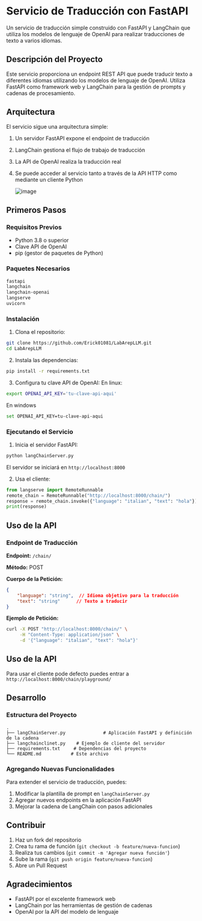 # Servicio de Traducción con FastAPI

Un servicio de traducción simple construido con FastAPI y LangChain que utiliza los modelos de lenguaje de OpenAI para realizar traducciones de texto a varios idiomas.

## Descripción del Proyecto

Este servicio proporciona un endpoint REST API que puede traducir texto a diferentes idiomas utilizando los modelos de lenguaje de OpenAI. Utiliza FastAPI como framework web y LangChain para la gestión de prompts y cadenas de procesamiento.

## Arquitectura

El servicio sigue una arquitectura simple:
1. Un servidor FastAPI expone el endpoint de traducción
2. LangChain gestiona el flujo de trabajo de traducción
3. La API de OpenAI realiza la traducción real
4. Se puede acceder al servicio tanto a través de la API HTTP como mediante un cliente Python

   ![image](https://github.com/user-attachments/assets/4b1506a6-1d0a-4c1b-8769-dd7f47d33701)


## Primeros Pasos

### Requisitos Previos

- Python 3.8 o superior
- Clave API de OpenAI
- pip (gestor de paquetes de Python)

### Paquetes Necesarios

```bash
fastapi
langchain
langchain-openai
langserve
uvicorn
```

### Instalación

1. Clona el repositorio:
```bash
git clone https://github.com/Erick01081/LabArepLLM.git
cd LabArepLLM
```

2. Instala las dependencias:
```bash
pip install -r requirements.txt
```

3. Configura tu clave API de OpenAI:
En linux:
```bash
export OPENAI_API_KEY='tu-clave-api-aqui'
```
En windows
```bash
set OPENAI_API_KEY=tu-clave-api-aqui
```

### Ejecutando el Servicio

1. Inicia el servidor FastAPI:
```bash
python langChainServer.py
```
El servidor se iniciará en `http://localhost:8000`

2. Usa el cliente:
```python
from langserve import RemoteRunnable
remote_chain = RemoteRunnable("http://localhost:8000/chain/")
response = remote_chain.invoke({"language": "italian", "text": "hola"})
print(response)
```

## Uso de la API

### Endpoint de Traducción

**Endpoint:** `/chain/`

**Método:** POST

**Cuerpo de la Petición:**
```json
{
    "language": "string",  // Idioma objetivo para la traducción
    "text": "string"      // Texto a traducir
}
```

**Ejemplo de Petición:**
```bash
curl -X POST "http://localhost:8000/chain/" \
     -H "Content-Type: application/json" \
     -d '{"language": "italian", "text": "hola"}'
```

## Uso de la API

Para usar el cliente pode defecto puedes entrar a `http://localhost:8000/chain/playground/`

## Desarrollo

### Estructura del Proyecto
```
.
├── langChainServer.py              # Aplicación FastAPI y definición de la cadena
├── langchainclinet.py    # Ejemplo de cliente del servidor
├── requirements.txt     # Dependencias del proyecto
└── README.md           # Este archivo
```

### Agregando Nuevas Funcionalidades

Para extender el servicio de traducción, puedes:
1. Modificar la plantilla de prompt en `langChainServer.py`
2. Agregar nuevos endpoints en la aplicación FastAPI
3. Mejorar la cadena de LangChain con pasos adicionales

## Contribuir

1. Haz un fork del repositorio
2. Crea tu rama de función (`git checkout -b feature/nueva-funcion`)
3. Realiza tus cambios (`git commit -m 'Agregar nueva función'`)
4. Sube la rama (`git push origin feature/nueva-funcion`)
5. Abre un Pull Request


## Agradecimientos

* FastAPI por el excelente framework web
* LangChain por las herramientas de gestión de cadenas
* OpenAI por la API del modelo de lenguaje
